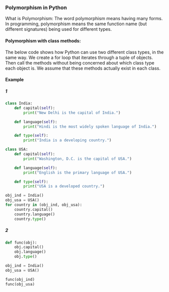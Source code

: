 ### Polymorphism in Python
What is Polymorphism: The word polymorphism means having many forms. In programming, polymorphism means the same function name (but different signatures) being used for different types.

#### Polymorphism with class methods: 
The below code shows how Python can use two different class types, in the same way. We create a for loop that iterates through a tuple of objects. Then call the methods without being concerned about which class type each object is. We assume that these methods actually exist in each class.

#### Example
##### 1

```python
class India:
    def capital(self):
        print("New Delhi is the capital of India.")

    def language(self):
        print("Hindi is the most widely spoken language of India.")

    def type(self):
        print("India is a developing country.")

class USA:
    def capital(self):
        print("Washington, D.C. is the capital of USA.")

    def language(self):
        print("English is the primary language of USA.")

    def type(self):
        print("USA is a developed country.")

obj_ind = India()
obj_usa = USA()
for country in (obj_ind, obj_usa):
    country.capital()
    country.language()
    country.type()
```


##### 2

```python
def func(obj):
    obj.capital()
    obj.language()
    obj.type()

obj_ind = India()
obj_usa = USA()

func(obj_ind)
func(obj_usa)
```


